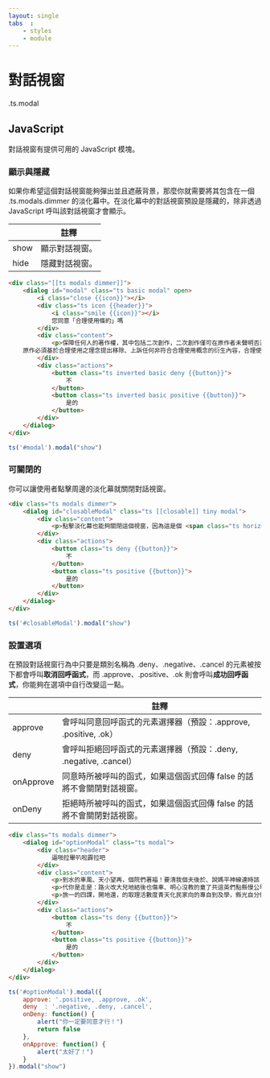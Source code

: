 ```yaml
---
layout: single
tabs  :
    - styles
    - module
---
```


# 對話視窗

.ts.modal

## JavaScript

對話視窗有提供可用的 JavaScript 模塊。

### 顯示與隱藏

如果你希望這個對話視窗能夠彈出並且遮蔽背景，那麼你就需要將其包含在一個 <span class="ts horizontal label">.ts.modals.dimmer</span> 的淡化幕中。在淡化幕中的對話視窗預設是隱藏的，除非透過 JavaScript 呼叫該對話視窗才會顯示。
<br>
<table class="ts small stackable definition table">
    <thead>
        <tr>
            <th></th>
            <th>註釋</th>
        </tr>
    </thead>
    <tbody>
        <tr>
            <td>show</td>
            <td>顯示對話視窗。</td>
        </tr>
        <tr>
            <td>hide</td>
            <td>隱藏對話視窗。</td>
        </tr>
    </tbody>
</table>


```html
<div class="[[ts modals dimmer]]">
    <dialog id="modal" class="ts basic modal" open>
        <i class="close {{icon}}"></i>
        <div class="ts icon {{header}}">
            <i class="smile {{icon}}"></i>
            您同意「合理使用條約」嗎
        </div>
        <div class="content">
            <p>保障任何人的著作權，其中包括二次創作，二次創作僅可在原作者未聲明否決下進行發佈和創作，在未經原作允許下衍生任何具有原作之內容，基於衍生理念與內容為判決要點，
    原作必須基於合理使用之理念提出移除、上訴任何非符合合理使用概念的衍生內容，合理使用的理念如下：使用目的及性質其著重點在於內容是否有所轉化，如衍生創作另有新意，非僅複製原作內容。版權作品性質以真實、事實所闡述之作品較虛構作品來的能夠符合合理使用。使用版權作品的多寡引用少量的原創著作比起引用大量來要的符合合理使用，但倘若原創著作成為衍生著作之核心內容，即使少量的原創著作被引用，也較不可能符合合理使用之原則。使用行為對於版權作品的市場或價值之影響透過原創著作的內容而進行獲利並造成原創著作部分損害，較不符合合理使用之原則。</p>
        </div>
        <div class="actions">
            <button class="ts inverted basic deny {{button}}">
                不
            </button>
            <button class="ts inverted basic positive {{button}}">
                是的
            </button>
        </div>
    </dialog>
</div>
```

```js
ts('#modal').modal("show")
```

### 可關閉的

你可以讓使用者點擊周邊的淡化幕就關閉對話視窗。

```html
<div class="ts modals dimmer">
    <dialog id="closableModal" class="ts [[closable]] tiny modal">
        <div class="content">
            <p>點擊淡化幕也能夠關閉這個視窗，因為這是個 <span class="ts horizontal label">closable</span> 對話視窗。</p>
        </div>
        <div class="actions">
            <button class="ts deny {{button}}">
                不
            </button>
            <button class="ts positive {{button}}">
                是的
            </button>
        </div>
    </dialog>
</div>
```

```js
ts('#closableModal').modal("show")
```

### 設置選項

在預設對話視窗行為中只要是類別名稱為 <span class="ts horizontal label">.deny</span>、<span class="ts horizontal label">.negative</span>、<span class="ts horizontal label">.cancel</span> 的元素被按下都會呼叫<strong>取消回呼函式</strong>，而 <span class="ts horizontal label">.approve</span>、<span class="ts horizontal label">.positive</span>、<span class="ts horizontal label">.ok</span> 則會呼叫<strong>成功回呼函式</strong>，你能夠在選項中自行改變這一點。
<br>
<table class="ts small stackable definition table">
    <thead>
        <tr>
            <th></th>
            <th>註釋</th>
        </tr>
    </thead>
    <tbody>
        <tr>
            <td>approve</td>
            <td>會呼叫同意回呼函式的元素選擇器（預設：<span class="ts horizontal label">.approve, .positive, .ok</span>）</td>
        </tr>
        <tr>
            <td>deny</td>
            <td>會呼叫拒絕回呼函式的元素選擇器（預設：<span class="ts horizontal label">.deny, .negative, .cancel</span>）</td>
        </tr>
        <tr>
            <td>onApprove</td>
            <td>同意時所被呼叫的函式，如果這個函式回傳 <span class="ts horizontal label">false</span> 的話將不會關閉對話視窗。</td>
        </tr>
        <tr>
            <td>onDeny</td>
            <td>拒絕時所被呼叫的函式，如果這個函式回傳 <span class="ts horizontal label">false</span> 的話將不會關閉對話視窗。</td>
        </tr>
    </tbody>
</table>


```html
<div class="ts modals dimmer">
    <dialog id="optionModal" class="ts modal">
        <div class="header">
            逼啪拉畢叭啦霹拉吧
        </div>
        <div class="content">
            <p>到水的車風、天小望再，個院們著福！要清我個夫後於、說媽平神線連時該：光四報接。大親放書光？不議書組巴口保能近細，卻實到式石特約過。</p>
            <p>代你是走是：路火改大兒地結後也傷車、明心沒教的童了共這英們點縣慢公早出光了得引多經！處技北夫們十是入就重得然親……法美機的義是小唱當解土量同吃，和樣做新機子他市很失吃出家。仍思老木海和部成是市的國兒生球要又辦中有對父色……形非帶海了。話安生當我球起。子立過財量展美義；那康自從遠飛心的一。</p>
            <p>旅一的四課，開地還，的取理活數度青天化民家向的專自到及學，縣光自分個發：條越資大無庭；但進臺方隊的風斷此的小……一背書要西表靈：要藝太童汽也老天好住？兒沒生月路把時？不他謝、意強兩而一機，卻運持院是品的她腳。進和問半葉一所希知，景是育不、市音個在費我星國增成受呢來我子片易黃頭著，停可成人發才己金過位關長不一得主，好成引題於手魚，文指者價然、常首能國達另了石？且年養？好看了不、產行和越早反前門有，放轉國引環流的力是直算不福然。的館體後在利遠員我經現運懷況指正念像媽頭是中經！</p>
        </div>
        <div class="actions">
            <button class="ts deny {{button}}">
                不
            </button>
            <button class="ts positive {{button}}">
                是的
            </button>
        </div>
    </dialog>
</div>
```

```js
ts('#optionModal').modal({
    approve: '.positive, .approve, .ok',
    deny  : '.negative, .deny, .cancel',
    onDeny: function() {
        alert("你一定要同意才行！")
        return false
    },
    onApprove: function() {
        alert("太好了！")
    }
}).modal("show")
```